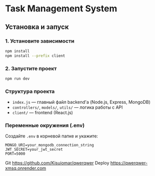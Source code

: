 
# Task Management System

## Установка и запуск

### 1. Установите зависимости
```sh
npm install
npm install --prefix client
```

### 2. Запустите проект
```sh
npm run dev
```

### Структура проекта
- `index.js` — главный файл backend'а (Node.js, Express, MongoDB)
- `controllers/`, `models/`, `utils/` — логика работы с API
- `client/` — frontend (React.js)

### Переменные окружения (.env)
Создайте `.env` в корневой папке и укажите:
```
MONGO_URI=your_mongodb_connection_string
JWT_SECRET=your_jwt_secret
PORT=5000
```
Git
https://github.com/Kisuiomar/qwerqwer
Deploy
https://qwerqwer-xmsq.onrender.com
